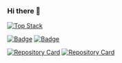 ### Hi there 👋

[![Top Stack](https://widget.realdeveloper.pro/api/top?stack=JavaScript,Node.js,c++)](https://github.com/iamyunjuda)


[![Badge](https://widget.realdeveloper.pro/api/badge?title=Languages%20and%20Framework&badges=JavaScript,Node.js,Express.js)](https://github.com/iamyunjuda)
[![Badge](https://widget.realdeveloper.pro/api/badge?title=Database%20and%20DevOps&badges=MySQL,AWS%20EC2,AWS%20RDS,Git,GitHub)](https://github.com/iamyunjuda)




[![Repository Card](https://widget.realdeveloper.pro/api/card?user=kijepark&repo=adserver-tutorial&locale=en)](https://github.com/iamyunjuda/Dialogue)
[![Repository Card](https://widget.realdeveloper.pro/api/card?user=kijepark&repo=one-page-template&locale=en)]()




<!--
**iamyunjuda/iamyunjuda** is a ✨ _special_ ✨ repository because its `README.md` (this file) appears on your GitHub profile.

Here are some ideas to get you started:

- 🔭 I’m currently working on ...
- 🌱 I’m currently learning ...
- 👯 I’m looking to collaborate on ...
- 🤔 I’m looking for help with ...
- 💬 Ask me about ...
- 📫 How to reach me: ...
- 😄 Pronouns: ...
- ⚡ Fun fact: ...
-->
